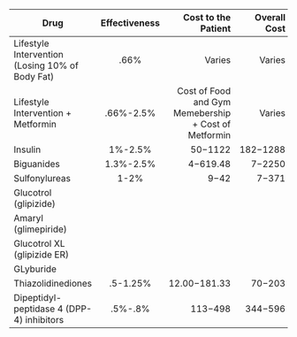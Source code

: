 | Drug       | Effectiveness          | Cost to the Patient | Overall Cost|
| ------------- |:-------------:| -----:|-----: |
| Lifestyle Intervention  (Losing 10% of Body Fat)    | .66% | Varies | Varies|
| Lifestyle Intervention + Metformin    | .66%-2.5%| Cost of Food and Gym Memebership + Cost of Metformin| Varies |
| Insulin      | 1%-2.5% |$50-$1122 |$182-$1288 |
| Biguanides  |  1.3%-2.5% |$4-$619.48 |$7-$2250 |
| Sulfonylureas | 1-2% | $9-$42 |$7-$371 |
|Glucotrol (glipizide) | | | |
|Amaryl (glimepiride) | | | |
|Glucotrol XL (glipizide ER) | | | |
|GLyburide| | | |
| Thiazolidinediones |.5-1.25% |$12.00-$181.33 | $70-$203|
| Dipeptidyl-peptidase 4 (DPP-4) inhibitors | .5%-.8% |  $113-$498| $344-$596|
